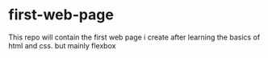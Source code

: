 # first-web-page
This repo will contain the first web page i create after learning the basics of html and css. but mainly flexbox
